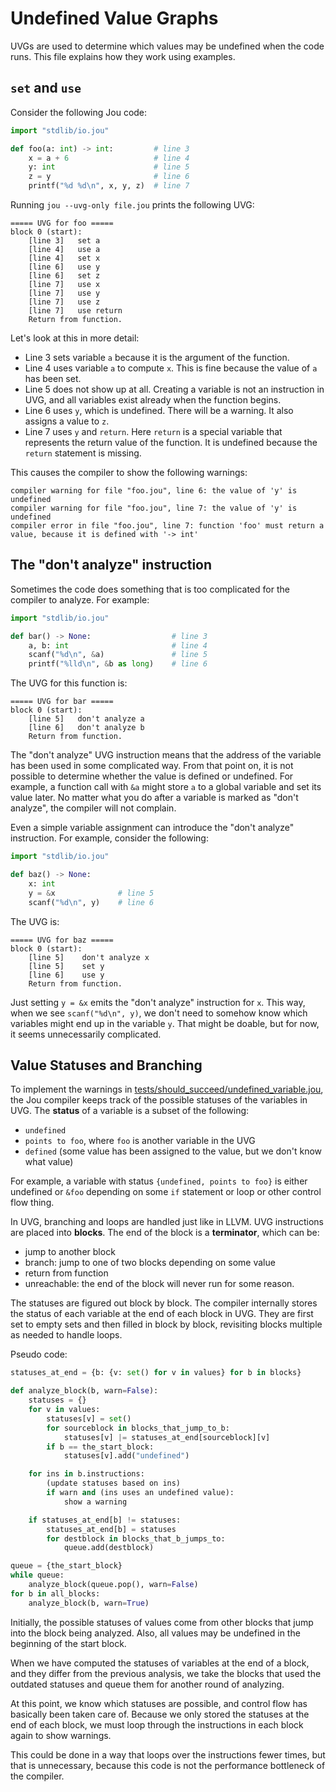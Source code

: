 # Undefined Value Graphs

UVGs are used to determine which values may be undefined when the code runs.
This file explains how they work using examples.


## `set` and `use`

Consider the following Jou code:

```python
import "stdlib/io.jou"

def foo(a: int) -> int:         # line 3
    x = a + 6                   # line 4
    y: int                      # line 5
    z = y                       # line 6
    printf("%d %d\n", x, y, z)  # line 7
```

Running `jou --uvg-only file.jou` prints the following UVG:

```
===== UVG for foo =====
block 0 (start):
    [line 3]   set a
    [line 4]   use a
    [line 4]   set x
    [line 6]   use y
    [line 6]   set z
    [line 7]   use x
    [line 7]   use y
    [line 7]   use z
    [line 7]   use return
    Return from function.
```

Let's look at this in more detail:
- Line 3 sets variable `a` because it is the argument of the function.
- Line 4 uses variable `a` to compute `x`. This is fine because the value of `a` has been set.
- Line 5 does not show up at all. Creating a variable is not an instruction in UVG, and all variables exist already when the function begins.
- Line 6 uses `y`, which is undefined. There will be a warning. It also assigns a value to `z`.
- Line 7 uses `y` and `return`. Here `return` is a special variable that represents the return value of the function. It is undefined because the `return` statement is missing.

This causes the compiler to show the following warnings:

```
compiler warning for file "foo.jou", line 6: the value of 'y' is undefined
compiler warning for file "foo.jou", line 7: the value of 'y' is undefined
compiler error in file "foo.jou", line 7: function 'foo' must return a value, because it is defined with '-> int'
```


## The "don't analyze" instruction

Sometimes the code does something that is too complicated for the compiler to analyze.
For example:

```python
import "stdlib/io.jou"

def bar() -> None:                  # line 3
    a, b: int                       # line 4
    scanf("%d\n", &a)               # line 5
    printf("%lld\n", &b as long)    # line 6
```

The UVG for this function is:

```
===== UVG for bar =====
block 0 (start):
    [line 5]   don't analyze a
    [line 6]   don't analyze b
    Return from function.
```

The "don't analyze" UVG instruction means that
the address of the variable has been used in some complicated way.
From that point on, it is not possible to determine whether the value is defined or undefined.
For example, a function call with `&a` might store `a` to a global variable and set its value later.
No matter what you do after a variable is marked as "don't analyze", the compiler will not complain.

Even a simple variable assignment can introduce the "don't analyze" instruction.
For example, consider the following:

```python
import "stdlib/io.jou"

def baz() -> None:
    x: int
    y = &x              # line 5
    scanf("%d\n", y)    # line 6
```

The UVG is:

```
===== UVG for baz =====
block 0 (start):
    [line 5]    don't analyze x
    [line 5]    set y
    [line 6]    use y
    Return from function.
```

Just setting `y = &x` emits the "don't analyze" instruction for `x`.
This way, when we see `scanf("%d\n", y)`,
we don't need to somehow know which variables might end up in the variable `y`.
That might be doable, but for now, it seems unnecessarily complicated.


## Value Statuses and Branching

To implement the warnings in
[tests/should_succeed/undefined_variable.jou](../../broken_tests/should_succeed/undefined_variable.jou),
the Jou compiler keeps track of the possible statuses of the variables in UVG.
The **status** of a variable is a subset of the following:
- `undefined`
- `points to foo`, where `foo` is another variable in the UVG
- `defined` (some value has been assigned to the value, but we don't know what value)

For example, a variable with status `{undefined, points to foo}`
is either undefined or `&foo` depending on some `if` statement or loop or other control flow thing.

In UVG, branching and loops are handled just like in LLVM.
UVG instructions are placed into **blocks**.
The end of the block is a **terminator**, which can be:
- jump to another block
- branch: jump to one of two blocks depending on some value
- return from function
- unreachable: the end of the block will never run for some reason.

The statuses are figured out block by block.
The compiler internally stores the status of each variable at the end of each block in UVG.
They are first set to empty sets and then filled in block by block,
revisiting blocks multiple as needed to handle loops.

Pseudo code:

```python
statuses_at_end = {b: {v: set() for v in values} for b in blocks}

def analyze_block(b, warn=False):
    statuses = {}
    for v in values:
        statuses[v] = set()
        for sourceblock in blocks_that_jump_to_b:
            statuses[v] |= statuses_at_end[sourceblock][v]
        if b == the_start_block:
            statuses[v].add("undefined")

    for ins in b.instructions:
        (update statuses based on ins)
        if warn and (ins uses an undefined value):
            show a warning

    if statuses_at_end[b] != statuses:
        statuses_at_end[b] = statuses
        for destblock in blocks_that_b_jumps_to:
            queue.add(destblock)

queue = {the_start_block}
while queue:
    analyze_block(queue.pop(), warn=False)
for b in all_blocks:
    analyze_block(b, warn=True)
```

Initially, the possible statuses of values come from other blocks that jump into the block being analyzed.
Also, all values may be undefined in the beginning of the start block.

When we have computed the statuses of variables at the end of a block,
and they differ from the previous analysis,
we take the blocks that used the outdated statuses and queue them for another round of analyzing.

At this point, we know which statuses are possible, and control flow has basically been taken care of.
Because we only stored the statuses at the end of each block,
we must loop through the instructions in each block again to show warnings.

This could be done in a way that loops over the instructions fewer times, but that is unnecessary,
because this code is not the performance bottleneck of the compiler.
